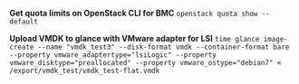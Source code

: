 **Get quota limits on OpenStack CLI for BMC**
`openstack quota show --default`

**Upload VMDK to glance with VMware adapter for LSI**
`time glance image-create --name "vmdk_test3" --disk-format vmdk --container-format bare --property vmware_adaptertype="lsiLogic" --property vmware_disktype="preallocated" --property vmware_ostype="debian7" <  /export/vmdk_test/vmdk_test-flat.vmdk`

